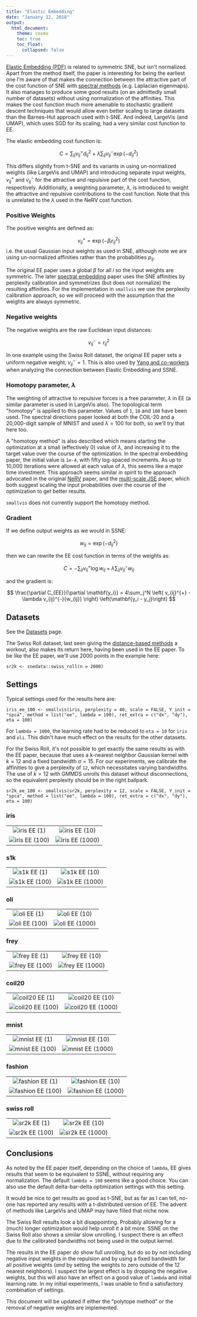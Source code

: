 ```yaml
---
title: "Elastic Embedding"
date: "January 12, 2018"
output:
  html_document:
    theme: cosmo
    toc: true
    toc_float:
      collapsed: false
---
```


[Elastic Embedding (PDF)](http://faculty.ucmerced.edu/mcarreira-perpinan/papers/icml10.pdf)
is related to symmetric SNE, but isn't normalized. Apart from the method itself,
the paper is interesting for being the earliest one I'm aware of that makes
the connection between the attractive part of the cost function of SNE with 
[spectral methods](https://jlmelville.github.io/smallvis/spectral.html) 
(e.g. Laplacian eigenmaps). It also manages to produce some good results (on 
an admittedly small number of datasets) without using normalization of the 
affinities. This makes the cost function much more amenable to stochastic
gradient descent techniques that would allow even better scaling to large
datasets than the Barnes-Hut approach used with t-SNE. And indeed, LargeVis
(and UMAP), which uses SGD for its scaling, had a very similar cost function
to EE.

The elastic embedding cost function is:

$$
C = 
\sum_{ij} v_{ij}^{+} d_{ij}^{2} + 
\lambda \sum_{ij} v_{ij}^{-} \exp\left(-d_{ij}^{2}\right)
$$

This differs slightly from t-SNE and its variants in using un-normalized weights
(like LargeVis and UMAP) and introducing separate input weights, $v_{ij}^{+}$ and
$v_{ij}^{-}$ for the attractive and repulsive part of the cost function, respectively.
Additionally, a weighting parameter, $\lambda$, is introduced to weight the 
attractive and repulsive contributions to the cost function. Note that this
is unrelated to the $\lambda$ used in the NeRV cost function.

### Positive Weights

The positive weights are defined as:

$$
v_{ij}^{+} = \exp\left(-\beta_i r_{ij}^{2}\right)
$$
i.e. the usual Gaussian input weights as used in SNE, although note we are using
un-normalized affinities rather than the probabilities $p_{ij}$.

The original EE paper uses a global $\beta$ for all $i$ so the input 
weights are symmetric. The later 
[spectral embedding](https://arxiv.org/abs/1206.4646) paper uses
the SNE affinities by perplexity calibration and symmetrizes (but does not
normalize) the resulting affinities. For the implementation in `smallvis` we use
the perplexity calibration approach, so we will proceed with the assumption that
the weights are always symmetric.

### Negative weights

The negative weights are the raw Euclidean input distances:

$$
v_{ij}^{-} = r_{ij}^{2}
$$

In one example using the Swiss Roll dataset, the original EE paper sets a 
uniform negative weight, $v_{ij}^{-} = 1$. This is also used by 
[Yang and co-workers](http://jmlr.org/proceedings/papers/v32/yange14.html) when
analyzing the connection between Elastic Embedding and SSNE.

### Homotopy parameter, $\lambda$

The weighting of attractive to repulsive forces is a free parameter, $\lambda$ 
in EE (a similar parameter is used in LargeVis also). The topological term 
"homotopy" is applied to this parameter. Values of `1`, `10` and 
`100` have been used. The spectral directions paper looked at both the COIL-20
and a 20,000-digit sample of MNIST and used $\lambda = 100$ for both, so we'll
try that here too.

A "homotopy method" is also described which means starting the optimization at a
small (effectively 0) value of $\lambda$, and increasing it to the target value
over the course of the optimization. In the spectral embedding paper, the
initial value is `1e-4`, with fifty log-spaced increments. As up to 10,000
iterations were allowed at each value of $\lambda$, this seems like a major
time investment. This approach seems similar in spirit to the approach advocated
in the original [NeRV](http://www.jmlr.org/papers/v11/venna10a.html) paper,
and the [multi-scale JSE](https://dx.doi.org/10.1016/j.neucom.2014.12.095) paper,
which both suggest scaling the input probabilities over the course of the
optimization to get better results.

`smallvis` does not currently support the homotopy method.

### Gradient

If we define output weights as we would in SSNE:

$$
w_{ij} = \exp\left(-d_{ij}^2\right)
$$

then we can rewrite the EE cost function in terms of the weights as:

$$
C = 
-\sum_{ij} v_{ij}^{+} \log w_{ij} + 
\lambda \sum_{ij} v_{ij}^{-} w_{ij}
$$

and the gradient is:

$$
\frac{\partial C_{EE}}{\partial \mathbf{y_i}} = 
4\sum_j^N \left( v_{ij}^{+} - \lambda v_{ij}^{-}{w_{ij}} \right) 
\left(\mathbf{y_i - y_j}\right) 
$$


## Datasets

See the [Datasets](https://jlmelville.github.io/smallvis/datasets.html) page.

The Swiss Roll dataset, last seen giving the 
[distance-based methods](https://jlmelville.github.io/smallvis/mmds.html) a
workout, also makes its return here, having been used in the EE paper. To be
like the EE paper, we'll use 2000 points in the example here:

```
sr2k <- snedata::swiss_roll(n = 2000)
```

## Settings

Typical settings used for the results here are:

```
iris_ee_100 <- smallvis(iris, perplexity = 40, scale = FALSE, Y_init = "spca", method = list("ee", lambda = 100), ret_extra = c("dx", "dy"), eta = 100)
```

For `lambda = 1000`, the learning rate had to be reduced to `eta = 10` for 
`iris` and `oli`. This didn't have much effect on the results for the other
datasets.

For the Swiss Roll, it's not possible to get exactly the same results
as with the EE paper, because that uses a k-nearest neighbor Gaussian kernel
with $k = 12$ and a fixed bandwidth $\sigma = 15$. For our experiments, we
calibrate the affinities to give a perplexity of `12`, which necessitates 
varying bandwidths. The use of $k = 12$ with GMMDS unrolls this dataset without
disconnections, so the equivalent perplexity should be in the right ballpark.

```
sr2k_ee_100 <- smallvis(sr2k, perplexity = 12, scale = FALSE, Y_init = "spca", method = list("ee", lambda = 100), ret_extra = c("dx", "dy"), eta = 100)
```

### iris

|                             |                           |
:----------------------------:|:--------------------------:
![iris EE (1)](../img/ee/iris_1.png)|![iris EE (10)](../img/ee/iris_10.png)
![iris EE (100)](../img/ee/iris_100.png)|![iris EE (1000)](../img/ee/iris_1000.png)


### s1k

|                             |                           |
:----------------------------:|:--------------------------:
![s1k EE (1)](../img/ee/s1k_1.png)|![s1k EE (10)](../img/ee/s1k_10.png)
![s1k EE (100)](../img/ee/s1k_100.png)|![s1k EE (1000)](../img/ee/s1k_1000.png)

### oli

|                             |                           |
:----------------------------:|:--------------------------:
![oli EE (1)](../img/ee/oli_1.png)|![oli EE (10)](../img/ee/oli_10.png)
![oli EE (100)](../img/ee/oli_100.png)|![oli EE (1000)](../img/ee/oli_1000.png)

### frey

|                             |                           |
:----------------------------:|:--------------------------:
![frey EE (1)](../img/ee/frey_1.png)|![frey EE (10)](../img/ee/frey_10.png)
![frey EE (100)](../img/ee/frey_100.png)|![frey EE (1000)](../img/ee/frey_1000.png)

### coil20

|                             |                           |
:----------------------------:|:--------------------------:
![coil20 EE (1)](../img/ee/coil20_1.png)|![coil20 EE (10)](../img/ee/coil20_10.png)
![coil20 EE (100)](../img/ee/coil20_100.png)|![coil20 EE (1000)](../img/ee/coil20_1000.png)

### mnist

|                             |                           |
:----------------------------:|:--------------------------:
![mnist EE (1)](../img/ee/mnist_1.png)|![mnist EE (10)](../img/ee/mnist_10.png)
![mnist EE (100)](../img/ee/mnist_100.png)|![mnist EE (1000)](../img/ee/mnist_1000.png)

### fashion

|                             |                           |
:----------------------------:|:--------------------------:
![fashion EE (1)](../img/ee/fashion_1.png)|![fashion EE (10)](../img/ee/fashion_10.png)
![fashion EE (100)](../img/ee/fashion_100.png)|![fashion EE (1000)](../img/ee/fashion_1000.png)

### swiss roll

|                             |                           |
:----------------------------:|:--------------------------:
![sr2k EE (1)](../img/ee/sr2k_1.png)|![sr2k EE (10)](../img/ee/sr2k_10.png)
![sr2k EE (100)](../img/ee/sr2k_100.png)|![sr2k EE (1000)](../img/ee/sr2k_1000.png)

## Conclusions

As noted by the EE paper itself, depending on the choice of `lambda`, EE gives
results that seem to be equivalent to SSNE, without requiring any normalization.
The default `lambda = 100` seems like a good choice. You can also use the 
default delta-bar-delta optimization settings with this setting.

It would be nice to get results as good as t-SNE, but as far as I can tell, 
no-one has reported any results with a t-distributed version of EE. The advent
of methods like LargeVis and UMAP may have filled that niche now.

The Swiss Roll results look a bit disappointing. Probably allowing for a (much)
longer optimization would help unroll it a bit more. SSNE on the Swiss Roll also 
shows a similar slow unrolling. I suspect there is an effect due to the 
calibrated bandwidths not being used in the output kernel.

The results in the EE paper *do* show full unrolling, but do so by not including
negative input weights in the repulsion and by using a fixed bandwidth for all
positive weights (*and* by setting the weights to zero outside of the 12 nearest
neighbors). I suspect the largest effect is by dropping the negative weights,
but this will also have an effect on a good value of `lambda` and initial 
learning rate. In my initial experiments, I was unable to find a satisfactory
combination of settings.

This document will be updated if either the "polytope method" or the removal
of negative weights are implemented.
